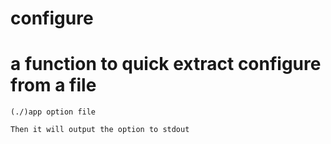 configure
==========
# a function to quick extract configure from a file
```
(./)app option file

Then it will output the option to stdout
```
